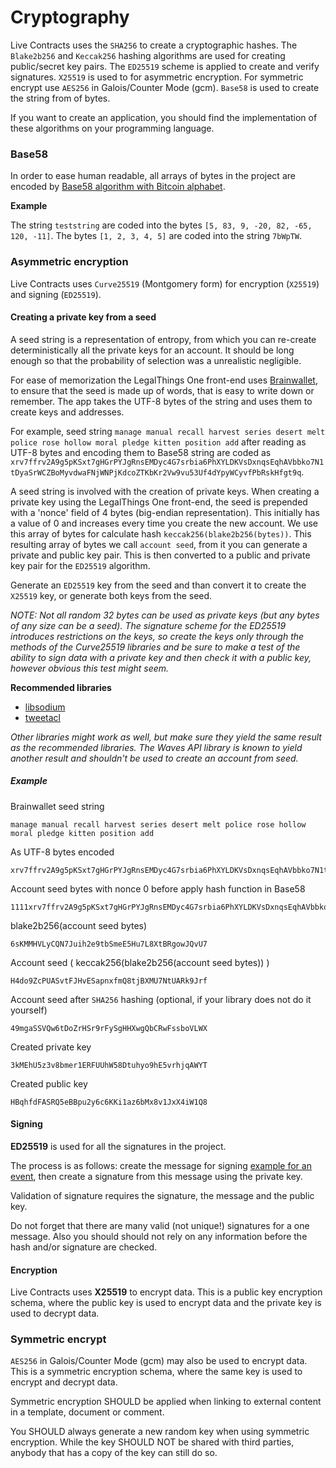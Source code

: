 # Cryptography

Live Contracts uses the `SHA256` to create a cryptographic hashes. The `Blake2b256` and `Keccak256` hashing algorithms
are used for creating public/secret key pairs. The `ED25519` scheme is applied to create and verify signatures. `X25519`
is used to for asymmetric encryption. For symmetric encrypt use `AES256` in Galois/Counter Mode (gcm). `Base58` is used
to create the string from of bytes.

If you want to create an application, you should find the implementation of these algorithms on your programming
language.

### Base58

In order to ease human readable, all arrays of bytes in the project are encoded by
[Base58 algorithm with Bitcoin alphabet].

**Example**

The string `teststring` are coded into the bytes `[5, 83, 9, -20, 82, -65, 120, -11]`. The bytes `[1, 2, 3, 4, 5]` are
coded into the string `7bWpTW`.

[Base58 algorithm with Bitcoin alphabet]: https://en.bitcoin.it/wiki/Base58Check_encoding

### Asymmetric encryption

Live Contracts uses `Curve25519` (Montgomery form) for encryption (`X25519`) and signing (`ED25519`).

#### Creating a private key from a seed

A seed string is a representation of entropy, from which you can re-create deterministically all the private keys for an
account. It should be long enough so that the probability of selection was a unrealistic negligible.

For ease of memorization the LegalThings One front-end uses [Brainwallet](https://en.bitcoin.it/wiki/Brainwallet), to
ensure that the seed is made up of words, that is easy to write down or remember. The app takes the UTF-8 bytes of the
string and uses them to create keys and addresses.

For example, seed string `manage manual recall harvest series desert melt police rose hollow moral pledge kitten
position add` after reading as UTF-8 bytes and encoding them to Base58 string are coded as
`xrv7ffrv2A9g5pKSxt7gHGrPYJgRnsEMDyc4G7srbia6PhXYLDKVsDxnqsEqhAVbbko7N1tDyaSrWCZBoMyvdwaFNjWNPjKdcoZTKbKr2Vw9vu53Uf4dYpyWCyvfPbRskHfgt9q`.

A seed string is involved with the creation of private keys. When creating a private key using the LegalThings One
front-end, the seed is prepended with a 'nonce' field of 4 bytes (big-endian representation). This initially has a
value of 0 and increases every time you create the new account. We use this array of bytes for calculate hash
`keccak256(blake2b256(bytes))`. This resulting array of bytes we call `account seed`, from it you can generate a private
and public key pair. This is then converted to a public and private key pair for the `ED25519` algorithm.

Generate an `ED25519` key from the seed and than convert it to create the `X25519` key, or generate both keys from the
seed.

_NOTE: Not all random 32 bytes can be used as private keys (but any bytes of any size can be a seed). The signature
scheme for the ED25519 introduces restrictions on the keys, so create the keys only through the methods of the
Curve25519 libraries and be sure to make a test of the ability to sign data with a private key and then check it with a
public key, however obvious this test might seem._

**Recommended libraries**

* [libsodium]
* [tweetacl]

_Other libraries might work as well, but make sure they yield the same result as the recommended libraries. The Waves
API library is known to yield another result and shouldn't be used to create an account from seed._

[libsodium]: https://download.libsodium.org/doc/
[tweetacl]: https://github.com/dchest/tweetnacl-js/blob/master/README.md

##### Example

Brainwallet seed string

```text
manage manual recall harvest series desert melt police rose hollow moral pledge kitten position add
```

As UTF-8 bytes encoded

```text
xrv7ffrv2A9g5pKSxt7gHGrPYJgRnsEMDyc4G7srbia6PhXYLDKVsDxnqsEqhAVbbko7N1tDyaSrWCZBoMyvdwaFNjWNPjKdcoZTKbKr2Vw9vu53Uf4dYpyWCyvfPbRskHfgt9q
```

Account seed bytes with nonce 0 before apply hash function in Base58

```text
1111xrv7ffrv2A9g5pKSxt7gHGrPYJgRnsEMDyc4G7srbia6PhXYLDKVsDxnqsEqhAVbbko7N1tDyaSrWCZBoMyvdwaFNjWNPjKdcoZTKbKr2Vw9vu53Uf4dYpyWCyvfPbRskHfgt9q
```

blake2b256\(account seed bytes\)

```text
6sKMMHVLyCQN7Juih2e9tbSmeE5Hu7L8XtBRgowJQvU7
```

Account seed \( keccak256\(blake2b256\(account seed bytes\)\) \)

```text
H4do9ZcPUASvtFJHvESapnxfmQ8tjBXMU7NtUARk9Jrf
```

Account seed after `SHA256` hashing \(optional, if your library does not do it yourself\)

```text
49mgaSSVQw6tDoZrHSr9rFySgHHXwgQbCRwFssboVLWX
```

Created private key

```text
3kMEhU5z3v8bmer1ERFUUhW58Dtuhyo9hE5vrhjqAWYT
```

Created public key

```text
HBqhfdFASRQ5eBBpu2y6c6KKi1az6bMx8v1JxX4iW1Q8
```

#### Signing

**ED25519** is used for all the signatures in the project.

The process is as follows: create the message for signing [example for an event], then create a signature from this
message using the private key.

Validation of signature requires the signature, the message and the public key.

Do not forget that there are many valid (not unique!) signatures for a one message. Also you should should not rely on
any information before the hash and/or signature are checked.

[example for an event]: http://schema.livecontract.io/event-chain/#signature

#### Encryption

Live Contracts uses **X25519** to encrypt data. This is a public key encryption schema, where the public key is used to
encrypt data and the private key is used to decrypt data.

### Symmetric encrypt

`AES256` in Galois/Counter Mode (gcm) may also be used to encrypt data. This is a symmetric encryption schema, where
the same key is used to encrypt and decrypt data.

Symmetric encryption SHOULD be applied when linking to external content in a template, document or comment.

You SHOULD always generate a new random key when using symmetric encryption. While the key SHOULD NOT be shared with
third parties, anybody that has a copy of the key can still do so.
